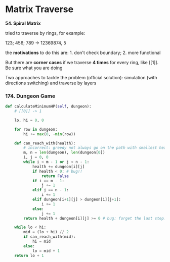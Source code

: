 # Matrix Traverse

**54. Spiral Matrix**

tried to traverse by rings, for example:

123; 456; 789 -&gt; 12369874, 5

the **motivations** to do this are: 1. don't check boundary; 2. more functional

But there are **corner cases** if we traverse **4 times** for every ring, like \[\[1\]\]. Be sure what you are doing

Two approaches to tackle the problem \(official solution\): simulation \(with directions switching\) and traverse by layers





### 174. Dungeon Game

```python
def calculateMinimumHP(self, dungeon):
    # [[0]] -> 1

    lo, hi = 0, 0

    for row in dungeon:
        hi += max(0, -min(row))

    def can_reach_with(health):
        # incorrect: greedy not always go on the path with smallest health
        m, n = len(dungeon), len(dungeon[0])
        i, j = 0, 0
        while i < m - 1 or j < n - 1:
            health += dungeon[i][j]
            if health < 0: # bug!!
                return False
            if i == m - 1:
                j += 1
            elif j == n - 1:
                i += 1
            elif dungeon[i+1][j] > dungeon[i][j+1]:
                i += 1
            else:
                j += 1
        return health + dungeon[i][j] >= 0 # bug: forget the last step!!!!!!!!!

    while lo < hi:
        mid = (lo + hi) // 2
        if can_reach_with(mid):
            hi = mid
        else:
            lo = mid + 1
    return lo + 1
```

